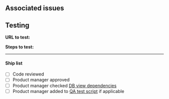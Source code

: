 ## Associated issues

## Testing
**URL to test:** 
<!---
 [branch-name]--atd-moped-main.netlify.app/moped/ if test instance or deploy-preview-[pr-number]--atd-moped-main.netlify.app/moped/ 
--->

**Steps to test:**


---
#### Ship list
- [ ] Code reviewed 
- [ ] Product manager approved
- [ ] Product manager checked [DB view dependencies](https://atd-dts.gitbook.io/moped-documentation/product-management/updating-the-arcgis-online-components-database-view)
- [ ] Product manager added to [QA test script](https://docs.google.com/spreadsheets/d/1n_O6MLh9cwwPf57HUM394Ea-z9uuoEV1-QW4axNZXLE/edit#) if applicable
